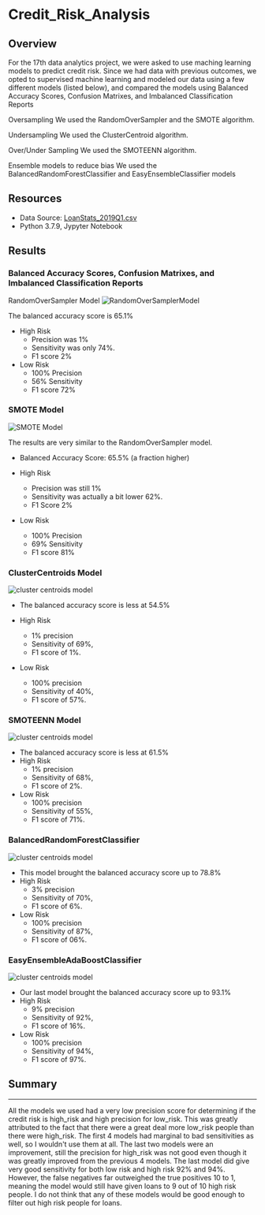 # Credit_Risk_Analysis
## Overview 

For the 17th data analytics project, we were asked to use maching learning models to predict credit risk.  Since we had data with previous outcomes, we opted to supervised machine learning and modeled our data using a few different models (listed below), and  compared the models using Balanced Accuracy Scores, Confusion Matrixes, and Imbalanced Classification Reports

Oversampling 
We used the RandomOverSampler and the SMOTE algorithm.  

Undersampling
We used the ClusterCentroid algorithm.

Over/Under Sampling
We used the SMOTEENN algorithm.

Ensemble models to reduce bias
We used the BalancedRandomForestClassifier and EasyEnsembleClassifier models

## Resources 
- Data Source: [LoanStats_2019Q1.csv](../Resources/LoanStats_2019Q1.csv) 
- Python 3.7.9, Jypyter Notebook 

## Results 
### Balanced Accuracy Scores, Confusion Matrixes, and Imbalanced Classification Reports 

RandomOverSampler Model
![RandomOverSamplerModel](./Resources/randomoversampling.png)

The balanced accuracy score is 65.1%  

- High Risk
  - Precision was 1% 
  - Sensitivity was only 74%. 
  - F1 score 2%
- Low Risk
  - 100% Precision
  - 56% Sensitivity
  - F1 score 72%

### SMOTE Model
![SMOTE Model](./Resources/smote.png)

The results are very similar to the RandomOverSampler model. 
- Balanced Accuracy Score: 65.5% (a fraction higher)

- High Risk
  - Precision was still 1% 
  - Sensitivity was actually a bit lower 62%. 
  - F1 Score 2%

- Low Risk
  - 100% Precision
  - 69% Sensitivity
  - F1 score 81%

### ClusterCentroids Model
![cluster centroids model](./Resources/undersampling.png)
- The balanced accuracy score is less at 54.5%  

- High Risk
  - 1% precision 
  - Sensitivity of 69%, 
  - F1 score of 1%. 
- Low Risk
  - 100% precision 
  - Sensitivity of 40%, 
  - F1 score of 57%. 

 

### SMOTEENN Model
![cluster centroids model](./Resources/combo_over_under.png)
- The balanced accuracy score is less at 61.5%  
- High Risk
  - 1% precision 
  - Sensitivity of 68%, 
  - F1 score of 2%. 
- Low Risk
  - 100% precision 
  - Sensitivity of 55%, 
  - F1 score of 71%. 

### BalancedRandomForestClassifier 
![cluster centroids model](./Resources/Balanced%20Random%20Classifier.png)
- This model brought the balanced accuracy score up to 78.8%
- High Risk
  - 3% precision 
  - Sensitivity of 70%, 
  - F1 score of 6%. 
- Low Risk
  - 100% precision 
  - Sensitivity of 87%, 
  - F1 score of 06%. 

### EasyEnsembleAdaBoostClassifier 
![cluster centroids model](./Resources/easy_ensemble_adaBoost_classifier.png)
- Our last model brought the balanced accuracy score up to 93.1% 
- High Risk
  - 9% precision 
  - Sensitivity of 92%, 
  - F1 score of 16%. 
- Low Risk
  - 100% precision 
  - Sensitivity of 94%, 
  - F1 score of 97%. 


## Summary
___
All the models we used had a very low precision score for determining if the credit risk is high_risk and high precision for low_risk.  This was greatly attributed to the fact that there were a great deal more low_risk people than there were high_risk. The first 4 models had marginal to bad sensitivities as well, so I wouldn't use them at all.  The last two models were an improvement, still the precision for high_risk was not good even though it was greatly improved from the previous 4 models.  The last model did give very good sensitivity for both low risk and high risk 92% and 94%.  However, the false negatives far outweighed the true positives 10 to 1, meaning the model would still have given loans to 9 out of 10 high risk people.  I do not think that any of these models would be good enough to filter out high risk people for loans.  
